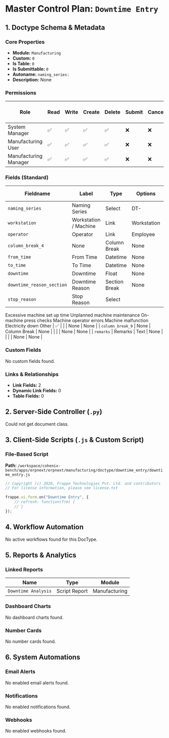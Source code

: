 # Master Control Plan: `Downtime Entry`

## 1. Doctype Schema & Metadata

### Core Properties
- **Module:** `Manufacturing`
- **Custom:** `0`
- **Is Table:** `0`
- **Is Submittable:** `0`
- **Autoname:** `naming_series:`
- **Description:** None

### Permissions
| Role | Read | Write | Create | Delete | Submit | Cancel | Amend | Report | Import | Export | Print | Email | Share | Set User Perms |
|---|---|---|---|---|---|---|---|---|---|---|---|---|---|---|
| System Manager | ✅ | ✅ | ✅ | ✅ | ❌ | ❌ | ❌ | ✅ | ❌ | ✅ | ✅ | ✅ | ✅ | ❌ |
| Manufacturing User | ✅ | ✅ | ✅ | ✅ | ❌ | ❌ | ❌ | ✅ | ❌ | ✅ | ✅ | ✅ | ✅ | ❌ |
| Manufacturing Manager | ✅ | ✅ | ✅ | ✅ | ❌ | ❌ | ❌ | ✅ | ❌ | ✅ | ✅ | ✅ | ✅ | ❌ |


### Fields (Standard)
| Fieldname | Label | Type | Options | Required | Hidden | Read Only | Default | Description |
|---|---|---|---|---|---|---|---|---|
| `naming_series` | Naming Series | Select | DT- | ✅ |  |  | None | None |
| `workstation` | Workstation / Machine | Link | Workstation | ✅ |  |  | None | None |
| `operator` | Operator | Link | Employee | ✅ |  |  | None | None |
| `column_break_4` | None | Column Break | None |  |  |  | None | None |
| `from_time` | From Time | Datetime | None | ✅ |  |  | None | None |
| `to_time` | To Time | Datetime | None | ✅ |  |  | None | None |
| `downtime` | Downtime | Float | None |  |  | ✅ | None | In Mins |
| `downtime_reason_section` | Downtime Reason | Section Break | None |  |  |  | None | None |
| `stop_reason` | Stop Reason | Select | 
Excessive machine set up time
Unplanned machine maintenance
On-machine press checks
Machine operator errors
Machine malfunction
Electricity down
Other | ✅ |  |  | None | None |
| `column_break_9` | None | Column Break | None |  |  |  | None | None |
| `remarks` | Remarks | Text | None |  |  |  | None | None |


### Custom Fields
No custom fields found.


### Links & Relationships
- **Link Fields:** 2
- **Dynamic Link Fields:** 0
- **Table Fields:** 0

## 2. Server-Side Controller (`.py`)
Could not get document class.


## 3. Client-Side Scripts (`.js` & Custom Script)
### File-Based Script
**Path:** `/workspace/cohenix-bench/apps/erpnext/erpnext/manufacturing/doctype/downtime_entry/downtime_entry.js`
```javascript
// Copyright (c) 2020, Frappe Technologies Pvt. Ltd. and contributors
// For license information, please see license.txt

frappe.ui.form.on("Downtime Entry", {
	// refresh: function(frm) {
	// }
});

```




## 4. Workflow Automation
No active workflows found for this DocType.


## 5. Reports & Analytics
### Linked Reports
| Name | Type | Module |
|---|---|---|
| `Downtime Analysis` | Script Report | Manufacturing |



### Dashboard Charts
No dashboard charts found.


### Number Cards
No number cards found.


## 6. System Automations
### Email Alerts
No enabled email alerts found.


### Notifications
No enabled notifications found.


### Webhooks
No enabled webhooks found.
